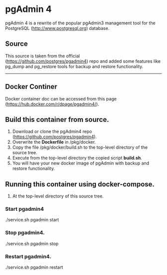 pgAdmin 4
=========

pgAdmin 4 is a rewrite of the popular pgAdmin3 management tool for the
PostgreSQL (http://www.postgresql.org) database.

## Source

This source is taken from the official (https://github.com/postgres/pgadmin4) repo and added some features like pg_dump and pg_restore tools for backup and restore functionality.

---

## Docker Continer

Docker container doc can be accessed from this page (https://hub.docker.com/r/dpage/pgadmin4/).

## Build this container from source.

1. Download or clone the pgAdmin4 repo (https://github.com/postgres/pgadmin4).
2. Overwrite the **Dockerfile** in /pkg/docker.
3. Copy the file /pkg/docker/build.sh to the top-level directory of the source tree.
4. Execute from the top-level directory the copied script **build.sh**.
5. You will have your new docker image of pgAdmin with backup and restore functionality.

## Running this container using docker-compose.

1. At the top-level directory of this source tree.

### Start pgadmin4 
./service.sh pgadmin start

### Stop pgadmin4.
./service.sh pgadmin stop

### Restart pgadmin4.
./service.sh pgadmin restart

